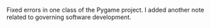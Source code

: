 Fixed errors in one class of the Pygame project. I added another note related to governing software development.